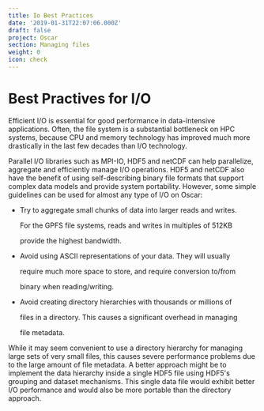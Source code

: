 ```yaml
---
title: Io Best Practices
date: '2019-01-31T22:07:06.000Z'
draft: false
project: Oscar
section: Managing files
weight: 0
icon: check
---
```


# Best Practives for I/O

Efficient I/O is essential for good performance in data-intensive applications. Often, the file system is a substantial bottleneck on HPC systems, because CPU and memory technology has improved much more drastically in the last few decades than I/O technology.

Parallel I/O libraries such as MPI-IO, HDF5 and netCDF can help parallelize, aggregate and efficiently manage I/O operations. HDF5 and netCDF also have the benefit of using self-describing binary file formats that support complex data models and provide system portability. However, some simple guidelines can be used for almost any type of I/O on Oscar:

* Try to aggregate small chunks of data into larger reads and writes.

  For the GPFS file systems, reads and writes in multiples of 512KB

  provide the highest bandwidth.

* Avoid using ASCII representations of your data. They will usually

  require much more space to store, and require conversion to/from

  binary when reading/writing.

* Avoid creating directory hierarchies with thousands or millions of

  files in a directory. This causes a significant overhead in managing

  file metadata.

While it may seem convenient to use a directory hierarchy for managing large sets of very small files, this causes severe performance problems due to the large amount of file metadata. A better approach might be to implement the data hierarchy inside a single HDF5 file using HDF5's grouping and dataset mechanisms. This single data file would exhibit better I/O performance and would also be more portable than the directory approach.

